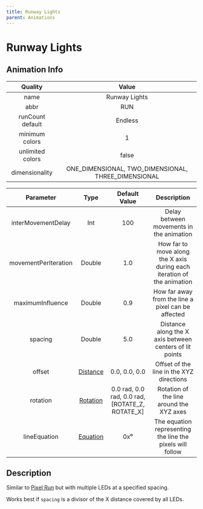 ```yaml
---
title: Runway Lights
parent: Animations
---
```


<!-- THIS FILE IS AUTOMATICALLY GENERATED -->
<!-- MAKE CHANGES TO THE AnimationInfo INSTANCE ASSOCIATED WITH THIS ANIMATION -->

# Runway Lights

## Animation Info

|Quality|Value|
|:-:|:-:|
|name|Runway Lights|
|abbr|RUN|
|runCount default|Endless|
|minimum colors|1|
|unlimited colors|false|
|dimensionality|ONE_DIMENSIONAL, TWO_DIMENSIONAL, THREE_DIMENSIONAL|

|Parameter|Type|Default Value|Description|
|:-:|:-:|:-:|:-:|
|interMovementDelay|Int|100|Delay between movements in the animation|
|movementPerIteration|Double|1.0|How far to move along the X axis during each iteration of the animation|
|maximumInfluence|Double|0.9|How far away from the line a pixel can be affected|
|spacing|Double|5.0|Distance along the X axis between centers of lit points|
|offset|[Distance](core/new-animations.html#distance)|0.0, 0.0, 0.0|Offset of the line in the XYZ directions|
|rotation|[Rotation](core/new-animations.html#rotation)|0.0 rad, 0.0 rad, 0.0 rad, [ROTATE_Z, ROTATE_X]|Rotation of the line around the XYZ axes|
|lineEquation|[Equation](core/new-animations.html#equation)|0x⁰|The equation representing the line the pixels will follow|

## Description
Similar to [Pixel Run](Pixel-Run) but with multiple LEDs at a specified spacing.

Works best if `spacing` is a divisor of the X distance covered by all LEDs.

